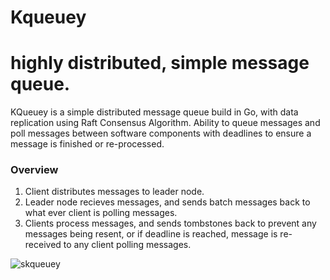 # Kqueuey

# highly distributed, simple message queue.

 KQueuey is a simple distributed message queue build in Go, with data replication using Raft Consensus Algorithm.
 Ability to queue messages and poll messages between software components with deadlines to ensure a message is finished or re-processed.

### Overview
   1. Client distributes messages to leader node.
   2. Leader node recieves messages, and sends batch messages back to what ever client is polling messages.
   4. Clients process messages, and sends tombstones back to prevent any messages being resent, or if deadline is reached, message is re-received to any client polling messages.


![skqueuey](https://github.com/user-attachments/assets/efab74b1-67ac-4abe-8b21-dddf8cf2db8c)
